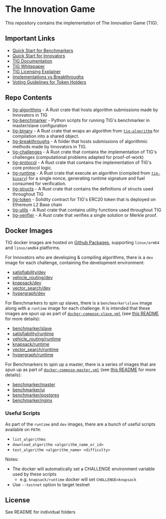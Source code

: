 # The Innovation Game

This repository contains the implementation of The Innovation Game (TIG).

## Important Links

* [Quick Start for Benchmarkers](./tig-benchmarker/README.md#quick-start)
* [Quick Start for Innovators](./tig-algorithms/README.md#quick-start)
* [TIG Documentation](https://docs.tig.foundation/)
* [TIG Whitepaper](docs/whitepaper.pdf)
* [TIG Licensing Explainer](docs/guides/anatomy.md)
* [Implementations vs Breakthroughs](docs/guides/breakthroughs.md)
* [Voting Guidelines for Token Holders](docs/guides/voting.md)

## Repo Contents

* [tig-algorithms](./tig-algorithms/README.md) - A Rust crate that hosts algorithm submissions made by Innovators in TIG
* [tig-benchmarker](./tig-benchmarker/README.md) - Python scripts for running TIG's benchmarker in master/slave configuration
* [tig-binary](./tig-binary/README.md) - A Rust crate that wraps an algorithm from [`tig-algorithm`](./tig-algorithms/README.md) for compilation into a shared object.
* [tig-breakthroughs](./tig-breakthroughs/README.md) - A folder that hosts submissions of algorithmic methods made by Innovators in TIG.
* [tig-challenges](./tig-challenges/README.md) - A Rust crate that contains the implementation of TIG's challenges (computational problems adapted for proof-of-work)
* [tig-protocol](./tig-protocol/README.md) - A Rust crate that contains the implementation of TIG's core protocol logic.
* [tig-runtime](./tig-runtime/README.md) - A Rust crate that execute an algorithm (compiled from [`tig-binary`](./tig-binary/README.md)) for a single nonce, generating runtime signature and fuel consumed for verification.
* [tig-structs](./tig-structs/README.md) - A Rust crate that contains the definitions of structs used throughout TIG
* [tig-token](./tig-token/README.md) - Solidity contract for TIG's ERC20 token that is deployed on Ethereum L2 Base chain
* [tig-utils](./tig-utils/README.md) - A Rust crate that contains utility functions used throughout TIG
* [tig-verifier](./tig-verifier/README.md) - A Rust crate that verifies a single solution or Merkle proof.

## Docker Images

TIG docker images are hosted on [Github Packages](https://github.com/orgs/tig-foundation/packages), supporting `linux/arm64` and `linux/amd64` platforms.

For Innovators who are developing & compiling algorithms, there is a `dev` image for each challenge, containing the development environment:

* [satisfiability/dev](https://github.com/tig-foundation/tig-monorepo/pkgs/container/tig-monorepo%2Fsatisfiability%2Fdev)
* [vehicle_routing/dev](https://github.com/tig-foundation/tig-monorepo/pkgs/container/tig-monorepo%2Fvehicle_routing%2Fdev)
* [knapsack/dev](https://github.com/tig-foundation/tig-monorepo/pkgs/container/tig-monorepo%2Fknapsack%2Fdev)
* [vector_search/dev](https://github.com/tig-foundation/tig-monorepo/pkgs/container/tig-monorepo%2Fvector_search%2Fdev)
* [hypergraph/dev](https://github.com/tig-foundation/tig-monorepo/pkgs/container/tig-monorepo%hypergraph%2Fdev)

For Benchmarkers to spin up slaves, there is a `benchmarker\slave` image along with a `runtime` image for each challenge. It is intended that these images are spun up as part of [`docker-compose-slave.yml`](tig-benchmarker/docker-compose-slave.yml) (see [this README](tig-benchmarker/README.md) for more details):

* [benchmarker/slave](https://github.com/orgs/tig-foundation/packages/container/package/tig-monorepo%2Fbenchmarker%2Fslave)
* [satisfiability/runtime](https://github.com/tig-foundation/tig-monorepo/pkgs/container/tig-monorepo%2Fsatisfiability%2Fruntime)
* [vehicle_routing/runtime](https://github.com/tig-foundation/tig-monorepo/pkgs/container/tig-monorepo%2Fvehicle_routing%2Fruntime)
* [knapsack/runtime](https://github.com/tig-foundation/tig-monorepo/pkgs/container/tig-monorepo%2Fknapsack%2Fruntime)
* [vector_search/runtime](https://github.com/tig-foundation/tig-monorepo/pkgs/container/tig-monorepo%2Fvector_search%2Fruntime)
* [hypergraph/runtime](https://github.com/tig-foundation/tig-monorepo/pkgs/container/tig-monorepo%hypergraph%2Fruntime)

For Benchmarkers to spin up a master, there is a series of images that are spun up as part of [`docker-compose-master.yml`](tig-benchmarker/docker-compose-master.yml) (see [this README](tig-benchmarker/README.md) for more details):

* [benchmarker/master](https://github.com/tig-foundation/tig-monorepo/pkgs/container/tig-monorepo%2Fbenchmarker%2Fmaster)
* [benchmarker/ui](https://github.com/tig-foundation/tig-monorepo/pkgs/container/tig-monorepo%2Fbenchmarker%2Fui)
* [benchmarker/postgres](https://github.com/tig-foundation/tig-monorepo/pkgs/container/tig-monorepo%2Fbenchmarker%2Fpostgres)
* [benchmarker/nginx](https://github.com/tig-foundation/tig-monorepo/pkgs/container/tig-monorepo%2Fbenchmarker%2Fnginx)

### Useful Scripts

As part of the `runtime` and `dev` images, there are a bunch of useful scripts available on `PATH`:

* `list_algorithms`
* `download_algorithm <algorithm_name_or_id>`
* `test_algorithm <algorithm_name> <difficulty>`

Notes:
* The docker will automatically set a CHALLENGE environment variable used by these scripts
  * e.g. `knapsack/runtime` docker will set `CHALLENGE=knapsack`
* Use `--testnet` option to target testnet

## License

See README for individual folders